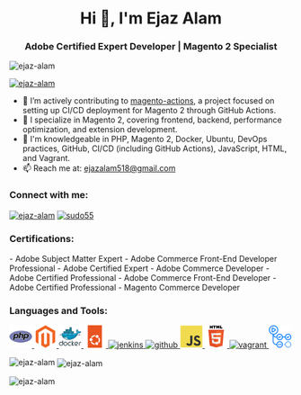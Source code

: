 <h1 align="center">Hi 👋, I'm Ejaz Alam</h1>
<h3 align="center">Adobe Certified Expert Developer | Magento 2 Specialist</h3>

<p align="left"> <img src="https://komarev.com/ghpvc/?username=ejaz-alam&label=Profile%20views&color=0e75b6&style=flat" alt="ejaz-alam" /> </p>

<p align="left"> <a href="https://github.com/ryo-ma/github-profile-trophy"><img src="https://github-profile-trophy.vercel.app/?username=ejaz-alam" alt="ejaz-alam" /></a> </p>

- 🔭 I’m actively contributing to [magento-actions](https://github.com/MAD-I-T/magento-actions), a project focused on setting up CI/CD deployment for Magento 2 through GitHub Actions.
- 🌱 I specialize in Magento 2, covering frontend, backend, performance optimization, and extension development.
- 💬 I'm knowledgeable in PHP, Magento 2, Docker, Ubuntu, DevOps practices, GitHub, CI/CD (including GitHub Actions), JavaScript, HTML, and Vagrant.
- 📫 Reach me at: ejazalam518@gmail.com

<h3 align="left">Connect with me:</h3>
<p align="left">
<a href="https://linkedin.com/in/ejaz-alam/" target="_blank"><img align="center" src="https://raw.githubusercontent.com/rahuldkjain/github-profile-readme-generator/master/src/images/icons/Social/linked-in-alt.svg" alt="ejaz-alam" height="30" width="40" /></a>
<a href="https://magento.stackexchange.com/users/66411/sudo55" target="_blank"><img align="center" src="https://raw.githubusercontent.com/rahuldkjain/github-profile-readme-generator/master/src/images/icons/Social/stack-overflow.svg" alt="sudo55" height="30" width="40" /></a>
</p>

<h3 align="left">Certifications:</h3>
<p align="left">
- Adobe Subject Matter Expert - Adobe Commerce Front-End Developer Professional
- Adobe Certified Expert - Adobe Commerce Developer
- Adobe Certified Professional - Adobe Commerce Front-End Developer
- Adobe Certified Professional - Magento Commerce Developer
</p>

<h3 align="left">Languages and Tools:</h3>
<p align="left">
<a href="https://www.php.net/" target="_blank" rel="noreferrer"> <img src="https://raw.githubusercontent.com/devicons/devicon/master/icons/php/php-original.svg" alt="php" width="40" height="40"/> </a>
<a href="https://magento.com/" target="_blank" rel="noreferrer"> <img src="https://raw.githubusercontent.com/devicons/devicon/master/icons/magento/magento-original.svg" alt="magento" width="40" height="40"/> </a>
<a href="https://www.docker.com/" target="_blank" rel="noreferrer"> <img src="https://raw.githubusercontent.com/devicons/devicon/master/icons/docker/docker-original-wordmark.svg" alt="docker" width="40" height="40"/> </a>
<a href="https://ubuntu.com/" target="_blank" rel="noreferrer"> <img src="https://raw.githubusercontent.com/devicons/devicon/master/icons/ubuntu/ubuntu-plain.svg" alt="ubuntu" width="40" height="40"/> </a>
<a href="https://www.jenkins.io/" target="_blank" rel="noreferrer"> <img src="https://www.vectorlogo.zone/logos/jenkins/jenkins-icon.svg" alt="jenkins" width="40" height="40"/> </a>
<a href="https://github.com/" target="_blank" rel="noreferrer"> <img src="https://www.vectorlogo.zone/logos/github/github-icon.svg" alt="github" width="40" height="40"/> </a>
<a href="https://developer.mozilla.org/en-US/docs/Web/JavaScript" target="_blank" rel="noreferrer"> <img src="https://raw.githubusercontent.com/devicons/devicon/master/icons/javascript/javascript-original.svg" alt="javascript" width="40" height="40"/> </a>
<a href="https://www.w3.org/html/" target="_blank" rel="noreferrer"> <img src="https://raw.githubusercontent.com/devicons/devicon/master/icons/html5/html5-original-wordmark.svg" alt="html5" width="40" height="40"/> </a>
<a href="https://www.vagrantup.com/" target="_blank" rel="noreferrer"> <img src="https://www.vectorlogo.zone/logos/vagrantup/vagrantup-icon.svg" alt="vagrant" width="40" height="40"/> </a>
<a href="https://github.com/features/actions" target="_blank" rel="noreferrer"> <img src="https://raw.githubusercontent.com/devicons/devicon/master/icons/githubactions/githubactions-original.svg" alt="github actions" width="40" height="40"/> </a>
</p>

<p><img align="left" src="https://github-readme-stats.vercel.app/api/top-langs?username=ejaz-alam&show_icons=true&locale=en&layout=compact" alt="ejaz-alam" /></p>

<p>&nbsp;<img align="center" src="https://github-readme-stats.vercel.app/api?username=ejaz-alam&show_icons=true&locale=en" alt="ejaz-alam" /></p>

<p><img align="center" src="https://github-readme-streak-stats.herokuapp.com/?user=ejaz-alam&" alt="ejaz-alam" /></p>
